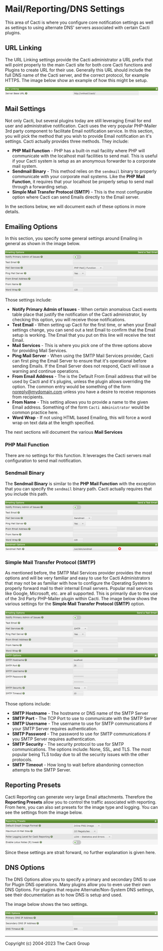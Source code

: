 # Mail/Reporting/DNS Settings

This area of Cacti is where you configure core notification settings as
well as settings to using alternate DNS' servers associated with certain
Cacti plugins.

## URL Linking

The URL Linking settings provide the Cacti administrator a URL prefix
that will point properly to the main Cacti site for both core Cacti
functions and Plugins to create URL for their use.  Generally this
URL should include the full DNS name of the Cacti server, and the
correct protocol, for example HTTPS.  The image below show an example
of how this might be setup.

![PHP Mail Function](images/settings-mrd-urls.png)

## Mail Settings

Not only Cacti, but several plugins today are still leveraging Email
for end user and administrative notification.  Cacti uses the very
popular PHP-Mailer 3rd party component to facilitate Email 
notification service.  In this section, you will pick the method
that you wish to provide Email notification an it's settings.  Cacti
actually provides three methods.  They include:

- **PHP Mail Function** - PHP has a built-in mail facility where
  PHP will communicate with the localhost mail facilities to send
  mail.  This is useful if your Cacti system is setup as an
  anonymous forwarder to a corporate mail system.
- **Sendmail Binary** - This method relies on the `sendmail` binary
  to properly communicate with your corporate mail systems.  Like
  the **PHP Mail Function**, it requires that your localhost be
  properly setup to send mail through a forwarding setup.
- **Simple Mail Transfer Protocol (SMTP)** - This is the most configurable
  option where Cacti can send Emails directly to the Email server.

In the sections below, we will document each of these options in more
details.

## Emailing Options

In this section, you specify some general settings around Emailing
in general as shown in the image below.

![PHP Mail Function](images/settings-mrd-php-mail.png)

Those settings include:

- **Notify Primary Admin of Issues** - When certain anomalous Cacti
  events table place that justify the notification of the Cacti
  administrator, by checking this option, you will receive those
  notifications.
- **Test Email** - When setting up Cacti for the first time, or when
  your Email settings change, you can send out a test Email to
  confirm that the Email setup is working.  The Email that you put on
  this line will receive the test Email.
- **Mail Services** - This is where you pick one of the three options
  above for providing Mail Services.
- **Ping Mail Server** - When using the SMTP Mail Services provider,
  Cacti can first ping the Email Server to ensure that it's operational
  before sending Emails.  If the Email Server does not respond, Cacti
  will issue a warning and continue operations.
- **From Email Address** - The is the Default From Email address that
  will be used by Cacti and it's plugins, unless the plugin allows
  overriding the option.  The common entry would be something of the
  form noreply@mydomain.com unless you have a desire to receive responses
  from recipients.
- **From Name** - This setting allows you to provide a name to the
  given Email address.  Something of the form `Cacti Administrator` would
  be common practice here.
- **Word Wrap** - If not using HTML based Emailing, this will force a
  word wrap on text data at the length specified.

The next sections will document the various **Mail Services**

### PHP Mail Function

There are no settings for this function.  It leverages the Cacti servers
mail configuration to send mail notification.

### Sendmail Binary

The **Sendmail Binary** is similar to the **PHP Mail Function** with the exception
that you can specify the `sendmail` binary path.  Cacti actually requires
that you include this path.

![Sendmail Binary](images/settings-mrd-sendmail.png)

### Simple Mail Transfer Protocol (SMTP)

As mentioned before, the SMTP Mail Services provider provides the most options
and will be very familiar and easy to use for Cacti Administrators that
may not be as familiar with how to configure the Operating System to properly
forward mail to their internal Email servers.  Popular mail services like
Google, Microsoft, etc. are all supported.  This is primarily due to the use
of the 3rd Party PHP-Mailer plugin within Cacti.  The image below shows the
various settings for the **Simple Mail Transfer Protocol (SMTP)** option.

![SMTP Mail](images/settings-mrd-smtp.png)

Those options include:

- **SMTP Hostname** - The hostname or DNS name of the SMTP Server
- **SMTP Port** - The TCP Port to use to communicate with the SMTP Server
- **SMTP Username** - The username to use for SMTP communications if your
  SMTP Server requires authentication.
- **SMTP Password** - The password to use for SMTP communications if you
  SMTP Server requires authentication.
- **SMTP Security** - The security protocol to use for SMTP communications.
  The options include: None, SSL, and TLS.  The most popular being TLS
  today due to all the security issues with the other protocols.
- **SMTP Timeout** - How long to wait before abandoning connection attempts
  to the SMTP Server.

## Reporting Presets

Cacti Reporting can generate very large Email attachments.  Therefore
the **Reporting Presets** allow you to control the traffic associated
with reporting.  From here, you can also set presets for the image type
and logging.  You can see the settings from the image below.

![Reporting Presets](images/settings-mrd-report-presets.png)

Since these settings are strait forward, no further explanation is
given here.

## DNS Options

The DNS Options allow you to specify a primary and secondary DNS to use
for Plugin DNS operations.  Many plugins allow you to even use their
own DNS Options.  For plugins that require Alternate/Non-System DNS
settings, see their documentation as to how DNS is setup and used.

The image below shows the two settings.

![DNS Options](images/settings-mrd-dns-options.png)

---
<copy>Copyright (c) 2004-2023 The Cacti Group</copy>
